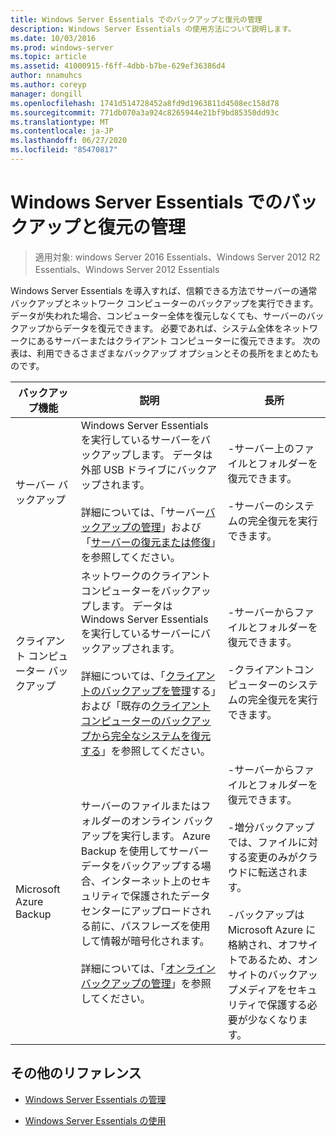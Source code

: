 ```yaml
---
title: Windows Server Essentials でのバックアップと復元の管理
description: Windows Server Essentials の使用方法について説明します。
ms.date: 10/03/2016
ms.prod: windows-server
ms.topic: article
ms.assetid: 41000915-f6ff-4dbb-b7be-629ef36386d4
author: nnamuhcs
ms.author: coreyp
manager: dongill
ms.openlocfilehash: 1741d514728452a8fd9d1963811d4508ec158d78
ms.sourcegitcommit: 771db070a3a924c8265944e21bf9bd85350dd93c
ms.translationtype: MT
ms.contentlocale: ja-JP
ms.lasthandoff: 06/27/2020
ms.locfileid: "85470817"
---
```

# <a name="manage-backup-and-restore-in-windows-server-essentials"></a>Windows Server Essentials でのバックアップと復元の管理

>適用対象: windows Server 2016 Essentials、Windows Server 2012 R2 Essentials、Windows Server 2012 Essentials

 Windows Server Essentials を導入すれば、信頼できる方法でサーバーの通常バックアップとネットワーク コンピューターのバックアップを実行できます。 データが失われた場合、コンピューター全体を復元しなくても、サーバーのバックアップからデータを復元できます。 必要であれば、システム全体をネットワークにあるサーバーまたはクライアント コンピューターに復元できます。 次の表は、利用できるさまざまなバックアップ オプションとその長所をまとめたものです。

|バックアップ機能|説明|長所|
|--------------------|-----------------|----------------|
|サーバー バックアップ|Windows Server Essentials を実行しているサーバーをバックアップします。 データは外部 USB ドライブにバックアップされます。<br /><br /> 詳細については、「サーバー[バックアップの管理](Manage-Server-Backup-in-Windows-Server-Essentials.md)」および「[サーバーの復元または修復](Restore-or-repair-your-server-running-Windows-Server-Essentials.md)」を参照してください。|-サーバー上のファイルとフォルダーを復元できます。<br /><br /> -サーバーのシステムの完全復元を実行できます。|
|クライアント コンピューター バックアップ|ネットワークのクライアント コンピューターをバックアップします。 データは Windows Server Essentials を実行しているサーバーにバックアップされます。<br /><br /> 詳細については、「[クライアントのバックアップを管理](Manage-Client-Computer-Backup-in-Windows-Server-Essentials.md)する」および「既存の[クライアントコンピューターのバックアップから完全なシステムを復元する](Restore-a-full-system-from-an-existing-client-computer-backup.md)」を参照してください。|-サーバーからファイルとフォルダーを復元できます。<br /><br /> -クライアントコンピューターのシステムの完全復元を実行できます。|
| Microsoft Azure Backup|サーバーのファイルまたはフォルダーのオンライン バックアップを実行します。 Azure Backup を使用してサーバーデータをバックアップする場合、インターネット上のセキュリティで保護されたデータセンターにアップロードされる前に、パスフレーズを使用して情報が暗号化されます。<br /><br /> 詳細については、「[オンラインバックアップの管理](Manage-Online-Backup-in-Windows-Server-Essentials.md)」を参照してください。|-サーバーからファイルとフォルダーを復元できます。<br /><br /> -増分バックアップでは、ファイルに対する変更のみがクラウドに転送されます。<br /><br /> -バックアップは Microsoft Azure に格納され、オフサイトであるため、オンサイトのバックアップメディアをセキュリティで保護する必要が少なくなります。|

## <a name="additional-references"></a>その他のリファレンス

-   [Windows Server Essentials の管理](Manage-Windows-Server-Essentials.md)

-   [Windows Server Essentials の使用](../use/Use-Windows-Server-Essentials.md)
